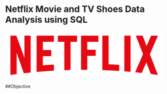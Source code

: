 # Netflix Movie and TV Shoes Data Analysis using SQL

![Netflix Logo](https://github.com/Harshada-Adak1/netflix_sql_project/blob/main/logo.png)

##Objective
